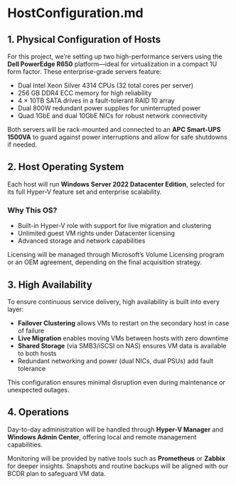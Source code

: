 # HostConfiguration.md

## 1. Physical Configuration of Hosts

For this project, we’re setting up two high-performance servers using the **Dell PowerEdge R650** platform—ideal for virtualization in a compact 1U form factor. These enterprise-grade servers feature:

- Dual Intel Xeon Silver 4314 CPUs (32 total cores per server)
- 256 GB DDR4 ECC memory for high reliability
- 4 × 10TB SATA drives in a fault-tolerant RAID 10 array
- Dual 800W redundant power supplies for uninterrupted power
- Quad 1GbE and dual 10GbE NICs for robust network connectivity

Both servers will be rack-mounted and connected to an **APC Smart-UPS 1500VA** to guard against power interruptions and allow for safe shutdowns if needed.

## 2. Host Operating System

Each host will run **Windows Server 2022 Datacenter Edition**, selected for its full Hyper-V feature set and enterprise scalability.

### Why This OS?
- Built-in Hyper-V role with support for live migration and clustering
- Unlimited guest VM rights under Datacenter licensing
- Advanced storage and network capabilities

Licensing will be managed through Microsoft’s Volume Licensing program or an OEM agreement, depending on the final acquisition strategy.

## 3. High Availability

To ensure continuous service delivery, high availability is built into every layer:

- **Failover Clustering** allows VMs to restart on the secondary host in case of failure
- **Live Migration** enables moving VMs between hosts with zero downtime
- **Shared Storage** (via SMB3/iSCSI on NAS) ensures VM data is available to both hosts
- Redundant networking and power (dual NICs, dual PSUs) add fault tolerance

This configuration ensures minimal disruption even during maintenance or unexpected outages.

## 4. Operations

Day-to-day administration will be handled through **Hyper-V Manager** and **Windows Admin Center**, offering local and remote management capabilities.

Monitoring will be provided by native tools such as **Prometheus** or **Zabbix** for deeper insights. Snapshots and routine backups will be aligned with our BCDR plan to safeguard VM data.
